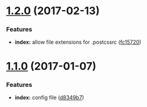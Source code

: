 <a name="1.2.0"></a>
# [1.2.0](https://github.com/michael-ciniawsky/postcss-load-options/compare/v1.1.0...v1.2.0) (2017-02-13)


### Features

* **index:** allow file extensions for .postcssrc ([fc15720](https://github.com/michael-ciniawsky/postcss-load-options/commit/fc15720))



<a name="1.1.0"></a>
# [1.1.0](https://github.com/michael-ciniawsky/postcss-load-options/compare/v1.0.2...v1.1.0) (2017-01-07)


### Features

* **index:** config file ([d8349b7](https://github.com/michael-ciniawsky/postcss-load-options/commit/d8349b7))
